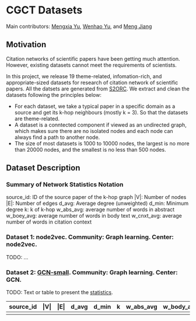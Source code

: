 # CGCT Datasets
Main contributors: [Mengxia Yu](myu2@nd.edu), [Wenhao Yu](wyu1@nd.edu), and [Meng Jiang](mjiang2@nd.edu)

## Motivation
Citation networks of scientific papers have been getting much attention. However, existing datasets cannot meet the requirements of scientists. 

In this project, we release 19 theme-related, infomation-rich, and appropriate-sized datasets for research of citation network of scientific papers. All the datsets are generated from [S2ORC](https://github.com/allenai/s2orc). We extract and clean the datasets following the principles below:

- For each dataset, we take a typical paper in a specific domain as a source and get its k-hop neighbours (mostly k = 3). So that the datasets are theme-related. 
- A dataset is a conntected component if viewed as an undirected graph, which makes sure there are no isolated nodes and each node can always find a path to another node.
- The size of most datasets is 1000 to 10000 nodes, the largest is no more than 20000 nodes, and the smallest is no less than 500 nodes.

## Dataset Description
### Summary of Network Statistics Notation
source_id: ID of the source paper of the k-hop graph
|V|: Number of  nodes
|E|: Number of edges
d_avg: Average degree (unweighted)
d_min: Minimum degree
k: k of k-hop
w_abs_avg: average number of words in abstract
w_boey_avg: average number of words in body text
w_cnxt_avg: average number of words in citation context

### Dataset 1: node2vec. Community: Graph learning. Center: node2vec.
TODO: ...

### Dataset 2: [GCN-small](https://github.com/dmsquare/CiteExplainer/tree/master/CGCT-GCN-small). Community: Graph learning. Center: GCN.

TODO: Text or table to present the [statistics](https://github.com/dmsquare/CiteExplainer/blob/master/CGCT-GCN-small/ReadMe.txt).

| source_id | \|V\| | \|E\| | d_avg | d_min | k | w_abs_avg | w_body_avg | w_cnxt_avg |
|------------|-------|-------|-------|-------|---|-----------|------------|------------|
|            |       |       |       |       |   |           |            |            |





